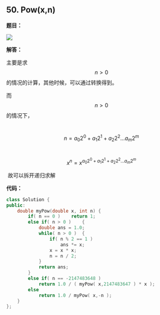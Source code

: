 ## 50. Pow(x,n)

**题目：**

![](http://p9zl5r4hu.bkt.clouddn.com/2018-11-08leet_50.png)

**解答：**

主要是求 $$n > 0$$ 的情况的计算，其他时候，可以通过转换得到。

而 $$n > 0$$ 的情况下，

​	$$n = a_0 2^0 + a_1 2^1 + a_2 2^2 \ldots a_m 2^m$$

​	$$x^n = x^{a_0 2^0 + a_1 2^1 + a_2 2^2 \ldots a_m 2^m}$$

​	故可以拆开递归求解

**代码：**

```cpp
class Solution {
public:
    double myPow(double x, int n) {
        if( n == 0 )    return 1;
        else if( n > 0 )    {
            double ans = 1.0;
            while( n > 0 )  {
                if( n % 2 == 1 ) 
                    ans *= x;
                x = x * x;
                n = n / 2;
            }
            return ans;
        }
        else if( n == -2147483648 )
            return 1.0 / ( myPow( x,2147483647 ) * x );
        else 
            return 1.0 / myPow( x,-n );
    }
};
```


